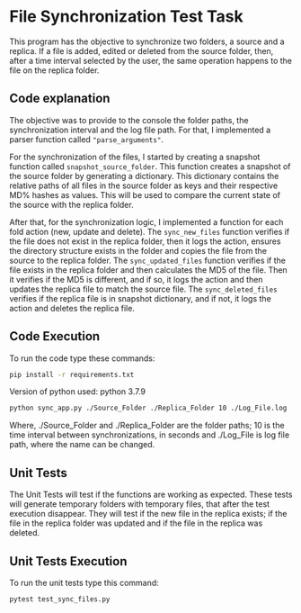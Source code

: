 # File Synchronization Test Task

This program has the objective to synchronize two folders, a source and a replica. If a file is added, edited or deleted from the source folder, then, after a time interval selected by the user, the same operation happens to the file on the replica folder. 

## Code explanation

The objective was to provide to the console the folder paths, the synchronization interval and the log file path. For that, I implemented a parser function called ``` "parse_arguments" ```. 

For the synchronization of the files, I started by creating a snapshot function called ```snapshot_source_folder```. This function creates a snapshot of the source folder by generating a dictionary. This dictionary contains the relative paths of all files in the source folder as keys and their respective MD% hashes as values. This will be used to compare the current state of the source with the replica folder.

After that, for the synchronization logic, I implemented a function for each fold action (new, update and delete). The ```sync_new_files``` function verifies if the file does not exist in the replica folder, then it logs the action, ensures the directory structure exists in the folder and copies the file from the source to the replica folder.
The ```sync_updated_files``` function verifies if the file exists in the replica folder and then calculates the MD5 of the file. Then it verifies if the MD5 is different, and if so, it logs the action and then updates the replica file to match the source file.
The ```sync_deleted_files``` verifies if the replica file is in snapshot dictionary, and if not, it logs the action and deletes the replica file.

## Code Execution

To run the code type these commands:

```bash
pip install -r requirements.txt
```
Version of python used: python 3.7.9
```bash
python sync_app.py ./Source_Folder ./Replica_Folder 10 ./Log_File.log
```
Where, ./Source_Folder and ./Replica_Folder are the folder paths; 10 is the time interval between synchronizations, in seconds and ./Log_File is log file path, where the name can be changed.

## Unit Tests

The Unit Tests will test if the functions are working as expected. These tests will generate temporary folders with temporary files, that after the test execution disappear. They will test if the new file in the replica exists; if the file in the replica folder was updated and if the file in the replica was deleted.


## Unit Tests Execution

To run the  unit tests type this command: 

```bash
pytest test_sync_files.py
```
